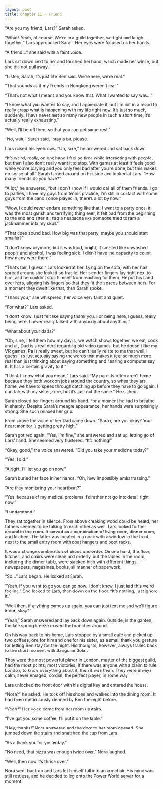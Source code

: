 ```yaml
---
layout: post
title: Chapter 11 - Friend
---
```


“Are you my friend, Lars?” Sarah asked.

“What? Yeah, of course. We’re in a guild together, we fight and laugh together.” Lars approached Sarah. Her eyes were focused on her hands.

“A friend…” she said with a faint voice.

Lars sat down next to her and touched her hand, which made her wince, but she did not pull away.

“Listen, Sarah, it’s just like Ben said. We’re here, we’re real.”

“That sounds as if my friends in Hongkong weren’t real.”

“That’s not what I meant, and you know that. What I wanted to say was…”

“I know what you wanted to say, and I appreciate it, but I’m not in a mood to really grasp what is happening with my life right now. It’s just so much, suddenly. I have never met so many new people in such a short time, it’s actually really exhausting.”

“Well, I’ll be off then, so that you can get some rest.”

“No, wait,” Sarah said, “stay a bit, please.

Lars raised his eyebrows. “Uh, sure,” he answered and sat back down.

“It’s weird, really, on one hand I feel so tired while interacting with people, but then I also don’t really want it to stop. With games at least it feels good while you’re playing and you only feel bad after you’re done, but this makes no sense at all.” Sarah turned around on her side and looked at Lars. “How many friends do you have?”

“A lot,” he answered, “but I don’t know if I would call all of them friends. I go to parties, I have my guys from tennis practice, I’m still in contact with some guys from the band I once played in, there’s a lot by now.”

“Wow, I could never endure something like that. I went to a party once, it was the most garish and terrifying thing ever, it felt bad from the beginning to the end and after it I had a headache like someone tried to ram a jackhammer into my skull.”

“That does sound bad. How big was that party, maybe you should start smaller?”

“I don’t know anymore, but it was loud, bright, it smelled like unwashed people and alcohol, I was feeling sick. I didn’t have the capacity to count how many were there.”

“That’s fair, I guess.” Lars looked at her. Lying on the sofa, with her hair spread around she looked so fragile. Her slender fingers lay right next to him, and he couldn’t stop himself from reaching for them. He put his hand over hers, aligning his fingers so that they fit the spaces between hers. For a moment they dwelt like that, then Sarah spoke.

“Thank you,” she whispered, her voice very faint and quiet.

“For what?” Lars asked.

“I don’t know. I just felt like saying thank you. For being here, I guess, really being here. I never really talked with anybody about anything.”

“What about your dads?”

“Oh, sure, I tell them how my day is, we watch shows together, we eat, cook and all, Dad is a real nerd regarding old video games, but he doesn’t like my VR games. Pa is really sweet, but he can’t really relate to me that well, I guess. It’s just actually saying the words that makes it feel so much more real than just thinking about saying something and hearing a computer say it. It has a certain gravity to it.”

“I think I know what you mean,” Lars said. “My parents often aren’t home because they both work on jobs around the country, so when they are home, we have to speed through catching up before they have to go again. I can talk with my sister, sure, but it’s just not the same.” He sighed.

Sarah closed her fingers around his hand. For a moment he had to breathe in sharply. Despite Sarah’s meagre appearance, her hands were surprisingly strong. She soon relaxed her grip.

From above the voice of her Dad came down. “Sarah, are you okay? Your heart monitor is getting pretty high.”

Sarah got red again. “Yes, I’m fine,” she answered and sat up, letting go of Lars’ hand. She seemed very flustered. “It’s nothing!”

“Okay, good,” the voice answered. “Did you take your medicine today?”

“Yes, I did.”

“Alright, I’ll let you go on now.”

Sarah buried her face in her hands. “Oh, how impossibly embarrassing.”

“Are they monitoring your heartbeat?”

“Yes, because of my medical problems. I’d rather not go into detail right now.”

“I understand.”

They sat together in silence. From above creaking wood could be heard, her fathers seemed to be talking to each other as well. Lars looked further around in the room. It served as a combination of living room, dinner room, and kitchen. The latter was located in a nook with a window to the front, next to the small entry room with coat hangers and boot racks.

It was a strange combination of chaos and order. On one hand, the floor, kitchen, and chairs were clean and orderly, but the tables in the room, including the dinner table, were stacked high with different things, newspapers, magazines, books, all manner of paperwork.

“So…” Lars began. He looked at Sarah.

“Yeah, if you want to go you can go now. I don’t know, I just had this weird feeling.” She looked to Lars, then down on the floor. “It’s nothing, just ignore it.”

“Well then, if anything comes up again, you can just text me and we’ll figure it out, okay?”

“Yeah,” Sarah answered and lay back down again. Outside, in the garden, the late spring breeze moved the branches around.

On his way back to his home, Lars stopped by a small café and picked up two coffees, one for him and one for his sister, as a small thank you gesture for letting Ben stay for the night. His thoughts, however, always trailed back to the short moment with Sanguine Solar.

They were the most powerful player in London, master of the biggest guild, had the most points, most victories, if there was anyone with a claim to rule London, to know everything about it, then it was them. They were always calm, never enraged, cordial, the perfect player, in some way.

Lars unlocked the front door with his digital key and entered the house.

“Nora?” he asked. He took off his shoes and walked into the dining room. It had been meticulously cleaned by Ben the night before.

“Yeah?” Her voice came from her room upstairs.

“I’ve got you some coffee, I’ll put it on the table.” 

“Hey, thanks!” Nora answered and the door to her room opened. She jumped down the stairs and snatched the cup from Lars.

“As a thank you for yesterday.”

“No need, that pizza was enough twice over,” Nora laughed.

“Well, then now it’s thrice over.”

Nora went back up and Lars let himself fall into an armchair. His mind was still restless, and he decided to log onto the Power World server for a moment.
